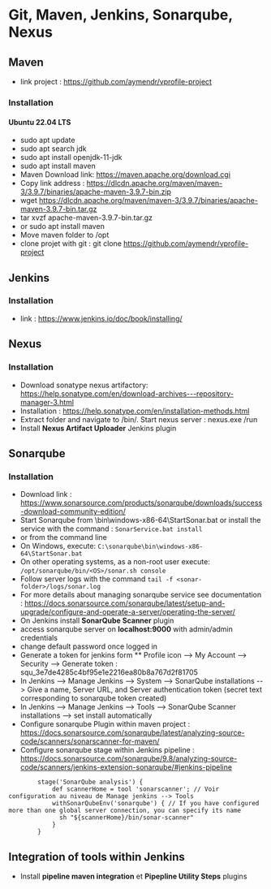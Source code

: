 # Git, Maven, Jenkins, Sonarqube, Nexus
## Maven
- link project : https://github.com/aymendr/vprofile-project
### Installation
#### Ubuntu 22.04 LTS
- sudo apt update
- sudo apt search jdk
- sudo apt install openjdk-11-jdk
- sudo apt install maven
- Maven Download link: https://maven.apache.org/download.cgi
- Copy link address : https://dlcdn.apache.org/maven/maven-3/3.9.7/binaries/apache-maven-3.9.7-bin.zip
- wget https://dlcdn.apache.org/maven/maven-3/3.9.7/binaries/apache-maven-3.9.7-bin.tar.gz
- tar xvzf  apache-maven-3.9.7-bin.tar.gz
- or sudo apt install maven
- Move maven folder to /opt
- clone projet with git : git clone https://github.com/aymendr/vprofile-project

## Jenkins
### Installation
- link : https://www.jenkins.io/doc/book/installing/

## Nexus
### Installation
- Download sonatype nexus artifactory: https://help.sonatype.com/en/download-archives---repository-manager-3.html
- Installation : https://help.sonatype.com/en/installation-methods.html
- Extract folder and navigate to <sonatype>/bin/<distribution>. Start nexus server : nexus.exe /run
- Install **Nexus Artifact Uploader** Jenkins plugin

## Sonarqube
### Installation
- Download link : https://www.sonarsource.com/products/sonarqube/downloads/success-download-community-edition/
- Start Sonarqube from <sonar-folder>\bin\windows-x86-64\StartSonar.bat or install the service with the command :
``` SonarService.bat install ```
- or from the command line
- On Windows, execute: ```C:\sonarqube\bin\windows-x86-64\StartSonar.bat```
- On other operating systems, as a non-root user execute: ```/opt/sonarqube/bin/<OS>/sonar.sh console```
- Follow server logs with the command ``` tail -f <sonar-folder>/logs/sonar.log ```
- For more details about managing sonarqube service see documentation : https://docs.sonarsource.com/sonarqube/latest/setup-and-upgrade/configure-and-operate-a-server/operating-the-server/
- On Jenkins install **SonarQube Scanner** plugin
- access sonarqube server on **localhost:9000** with admin/admin credentials
- change default password once logged in
- Generate a token for jenkins form ** Profile icon --> My Account -->  Security --> Generate token : squ_3e7de4285c4bf95e1e2216ea80b8a767d2f81705
- In Jenkins --> Manage Jenkins --> System --> SonarQube installations --> Give a name, Server URL, and Server authentication token (secret text corresponding to sonarqube token created)
- In Jenkins --> Manage Jenkins --> Tools --> SonarQube Scanner installations --> set install automatically
- Configure sonarqube Plugin within maven project : https://docs.sonarsource.com/sonarqube/latest/analyzing-source-code/scanners/sonarscanner-for-maven/
- Configure sonarqube stage within Jenkins pipeline : https://docs.sonarsource.com/sonarqube/9.8/analyzing-source-code/scanners/jenkins-extension-sonarqube/#jenkins-pipeline

```
        stage('SonarQube analysis') {
            def scannerHome = tool 'sonarscanner'; // Voir configuration au niveau de Manage jenkins --> Tools 
            withSonarQubeEnv('sonarqube') { // If you have configured more than one global server connection, you can specify its name
              sh "${scannerHome}/bin/sonar-scanner"
            }
        }
```

## Integration of tools within Jenkins
- Install **pipeline maven integration** et **Pipepline Utility Steps** plugins

